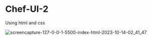 # Chef-UI-2
Using html and css

![screencapture-127-0-0-1-5500-index-html-2023-10-14-02_41_47](https://github.com/anjanadave/Chef-UI-2/assets/138798176/b809c865-18da-4b6a-b0c4-060c1ec1ebe5)

